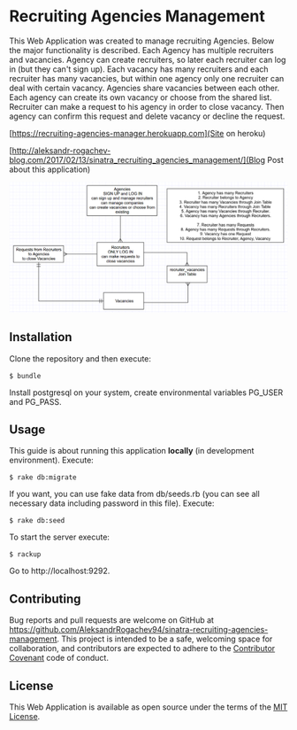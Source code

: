 # Recruiting Agencies Management

This Web Application was created to manage recruiting Agencies. Below the major functionality is described.
Each Agency has multiple recruiters and vacancies. Agency can create recruiters, so later each recruiter can log in (but they can't sign up).
Each vacancy has many recruiters and each recruiter has many vacancies, but within one agency only one recruiter can deal with certain vacancy. Agencies share vacancies between each other. Each agency can create its own vacancy or choose from the shared list. Recruiter can make a request to his agency in order to close vacancy. Then agency can confirm this request and delete vacancy or decline the request.

[https://recruiting-agencies-manager.herokuapp.com](Site on heroku)

[http://aleksandr-rogachev-blog.com/2017/02/13/sinatra_recruiting_agencies_management/](Blog Post about this application)


![Alt text](/schema.png?raw=true "Schema")


## Installation

Clone the repository and then execute:

    $ bundle

Install postgresql on your system, create environmental variables PG_USER and PG_PASS.

## Usage

This guide is about running this application **locally** (in development environment).
Execute:

    $ rake db:migrate

If you want, you can use fake data from db/seeds.rb (you can see all necessary data including password in this file). Execute:

    $ rake db:seed

To start the server execute:

    $ rackup

Go to http://localhost:9292.

## Contributing

Bug reports and pull requests are welcome on GitHub at https://github.com/AleksandrRogachev94/sinatra-recruiting-agencies-management. This project is intended to be a safe, welcoming space for collaboration, and contributors are expected to adhere to the [Contributor Covenant](http://contributor-covenant.org) code of conduct.


## License

This Web Application is available as open source under the terms of the [MIT License](http://opensource.org/licenses/MIT).
